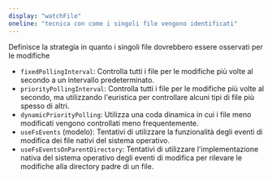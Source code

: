 ```yaml
---
display: "watchFile"
oneline: "tecnica con come i singoli file vengono identificati"
---
```


Definisce la strategia in quanto i singoli file dovrebbero essere osservati per le modifiche

- `fixedPollingInterval`: Controlla tutti i file per le modifiche più volte al secondo a un intervallo predeterminato.
- `priorityPollingInterval`: Controlla tutti i file per le modifiche più volte al secondo, ma utilizzando l'euristica per controllare alcuni tipi di file più spesso di altri.
- `dynamicPriorityPolling`: Utilizza una coda dinamica in cui i file meno modificati vengono controllati meno frequentemente.
- `useFsEvents` (modelo): Tentativi di utilizzare la funzionalità degli eventi di modifica dei file nativi del sistema operativo.
- `useFsEventsOnParentDirectory`: Tentativi di utilizzare l'implementazione nativa del sistema operativo degli eventi di modifica per rilevare le modifiche alla directory padre di un file.
